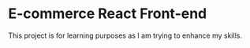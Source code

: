 # E-commerce React Front-end

This project is for learning purposes as I am trying to enhance my skills. 
